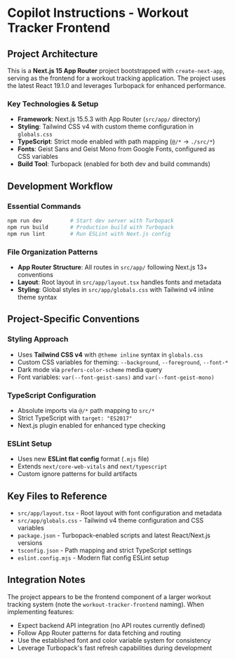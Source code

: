 # Copilot Instructions - Workout Tracker Frontend

## Project Architecture

This is a **Next.js 15 App Router** project bootstrapped with `create-next-app`, serving as the frontend for a workout tracking application. The project uses the latest React 19.1.0 and leverages Turbopack for enhanced performance.

### Key Technologies & Setup

- **Framework**: Next.js 15.5.3 with App Router (`src/app/` directory)
- **Styling**: Tailwind CSS v4 with custom theme configuration in `globals.css`
- **TypeScript**: Strict mode enabled with path mapping (`@/*` → `./src/*`)
- **Fonts**: Geist Sans and Geist Mono from Google Fonts, configured as CSS variables
- **Build Tool**: Turbopack (enabled for both dev and build commands)

## Development Workflow

### Essential Commands

```bash
npm run dev         # Start dev server with Turbopack
npm run build       # Production build with Turbopack
npm run lint        # Run ESLint with Next.js config
```

### File Organization Patterns

- **App Router Structure**: All routes in `src/app/` following Next.js 13+ conventions
- **Layout**: Root layout in `src/app/layout.tsx` handles fonts and metadata
- **Styling**: Global styles in `src/app/globals.css` with Tailwind v4 inline theme syntax

## Project-Specific Conventions

### Styling Approach

- Uses **Tailwind CSS v4** with `@theme inline` syntax in `globals.css`
- Custom CSS variables for theming: `--background`, `--foreground`, `--font-*`
- Dark mode via `prefers-color-scheme` media query
- Font variables: `var(--font-geist-sans)` and `var(--font-geist-mono)`

### TypeScript Configuration

- Absolute imports via `@/*` path mapping to `src/*`
- Strict TypeScript with `target: "ES2017"`
- Next.js plugin enabled for enhanced type checking

### ESLint Setup

- Uses new **ESLint flat config** format (`.mjs` file)
- Extends `next/core-web-vitals` and `next/typescript`
- Custom ignore patterns for build artifacts

## Key Files to Reference

- `src/app/layout.tsx` - Root layout with font configuration and metadata
- `src/app/globals.css` - Tailwind v4 theme configuration and CSS variables
- `package.json` - Turbopack-enabled scripts and latest React/Next.js versions
- `tsconfig.json` - Path mapping and strict TypeScript settings
- `eslint.config.mjs` - Modern flat config ESLint setup

## Integration Notes

The project appears to be the frontend component of a larger workout tracking system (note the `workout-tracker-frontend` naming). When implementing features:

- Expect backend API integration (no API routes currently defined)
- Follow App Router patterns for data fetching and routing
- Use the established font and color variable system for consistency
- Leverage Turbopack's fast refresh capabilities during development

